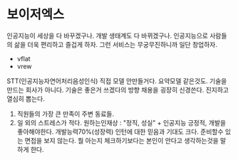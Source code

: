 # 보이저엑스
인공지능이 세상을 다 바꾸겠구나. 개발 생태계도 다 바뀌겠구나.
인공지능으로 사람들의 삶을 더욱 편리하고 즐겁게 하자.
그런 서비스는 무궁무진하니까 일단 창업하자.
- vflat
- vrew

STT(인공지능자연어처리음성인식) 직접 모델 안만들거다.
요약모델 같은것도.
기술을 만드는 회사가 아니다. 기술은 좋은거 쓰겠다의 방향
채용을 굉장히 신경쓴다. 진지하고 열심히 뽑는다.
1. 직원들의 가장 큰 만족이 주변 동료들.
2. 일 외의 스트레스가 적다.
원하는인재상 : "정직, 성실"  + 인공지능 긍정적, 개발을 좋아해야한다.
개발능력70%(성장력)
인턴에 대한 믿음과 기대도 크다.
준비할수 있는 면접을 보지 않는다. 뭘 아는지 체크하기보다는 본인이 안다고 생각하는것을 말하게 한다.
